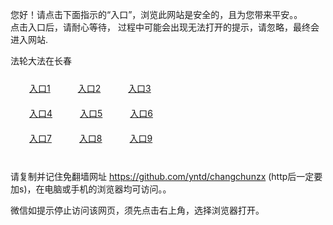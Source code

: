 您好！请点击下面指示的“入口”，浏览此网站是安全的，且为您带来平安。。 <br/>
点击入口后，请耐心等待， 过程中可能会出现无法打开的提示，请忽略，最终会进入网站. </br>

法轮大法在长春<br/>
<div style="padding:10px"><a style="margin:20px" target="_blank" href="https://dstnvwuh31yyq.cloudfront.net/2Qpsp?irzgb" id="ccLink1" rel="nofollow">入口1</a> <a target="_blank" style="margin:20px" href="https://d1j7206auxqikq.cloudfront.net/2Qpsp?gkbblo" id="ccLink2" rel="nofollow">入口2</a> <a style="margin:20px" target="_blank" href="https://d3a3cnb8ooeqhl.cloudfront.net/2Qpsp?qntzctvk" id="ccLink3" rel="nofollow">入口3</a></div>

<div style="padding:10px" ><a style="margin:20px" target="_blank" href="https://dstnvwuh31yyq.cloudfront.net/2Qpsp?irzgb" id="ccLink4" rel="nofollow">入口4</a> <a style="margin:20px" href="https://d1j7206auxqikq.cloudfront.net/2Qpsp?gkbblo" target="_blank" id="ccLink5" rel="nofollow">入口5</a> <a style="margin:20px" href="https://d3a3cnb8ooeqhl.cloudfront.net/2Qpsp?qntzctvk" target="_blank" id="ccLink6" rel="nofollow">入口6</a></div>

<div style="padding:10px"><a style="margin:20px" target="_blank" href="https://dstnvwuh31yyq.cloudfront.net/2Qpsp?irzgb" id="ccLink7" rel="nofollow">入口7</a> <a style="margin:20px" href="https://d1j7206auxqikq.cloudfront.net/2Qpsp?gkbblo" target="_blank" id="ccLink8" rel="nofollow">入口8</a> <a style="margin:20px" target="_blank" href="https://d3a3cnb8ooeqhl.cloudfront.net/2Qpsp?qntzctvk" id="ccLink9" rel="nofollow">入口9</a></div>

<br/>



请复制并记住免翻墙网址 https://github.com/yntd/changchunzx (http后一定要加s)，在电脑或手机的浏览器均可访问。。<br/>

微信如提示停止访问该网页，须先点击右上角，选择浏览器打开。
